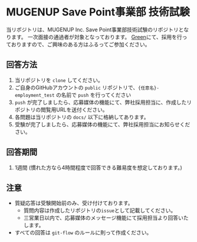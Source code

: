 # MUGENUP Save Point事業部 技術試験

当リポジトリは、MUGENUP Inc. Save Point事業部技術試験のリポジトリとなります。
一次面接の通過者が対象となっております。
[Green](https://www.green-japan.com/company/2662)にて、採用を行っておりますので、ご興味のある方はふるってご参加ください。

## 回答方法

1. 当リポジトリを `clone` してください。
2. ご自身のGitHubアカウントの `public` リポジトリで、`{任意名}-employment_test` の名前で `push` を行ってください
3. `push` が完了しましたら、応募媒体の機能にて、弊社採用担当に、作成したリポジトリの閲覧用URLを送付ください。
4. 各問題は当リポジトリの `docs/` 以下に格納してあります。
5. 受験が完了しましたら、応募媒体の機能にて、弊社採用担当にお知らせください。

## 回答期間

1. 1週間 (慣れた方なら4時間程度で回答できる難易度を想定しております。)

## 注意

- 質疑応答は受験開始前のみ、受け付けております。
  - 質問内容は作成したリポジトリの`issue`として記載してください。
  - 三営業日以内で、応募媒体のメッセージ機能にて採用担当より回答いたします。
- すべての回答は `git-flow` のルールに則って作成ください。